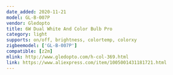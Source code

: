```yaml
---
date_added: 2020-11-21
model: GL-B-007P
vendor: Gledopto
title: 6W Dual White And Color Bulb Pro
category: light
supports: on/off, brightness, colortemp, colorxy
zigbeemodel: ['GL-B-007P']
compatible: [z2m]
mlink: http://www.gledopto.com/h-col-369.html
link: https://www.aliexpress.com/item/1005001431181721.html
---
```

